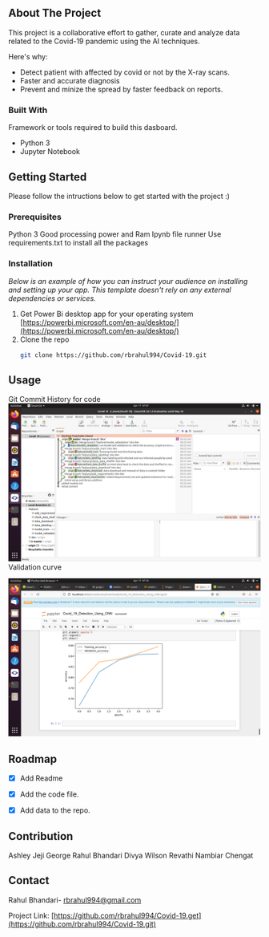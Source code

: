 
<!-- ABOUT THE PROJECT -->
## About The Project

This project is a collaborative effort to gather, curate and analyze data related to the Covid-19 pandemic using the AI techniques.

Here's why:
* Detect patient with affected by covid or not by the X-ray scans.
* Faster and accurate diagnosis
* Prevent and minize the spread by faster feedback on reports.


### Built With

Framework or tools required to build this dasboard.

* Python 3
* Jupyter Notebook

<!-- GETTING STARTED -->
## Getting Started

Please follow the intructions below to get started with the project :)

### Prerequisites

Python 3
Good processing power and Ram
Ipynb file runner
Use requirements.txt to install all the packages


### Installation

_Below is an example of how you can instruct your audience on installing and setting up your app. This template doesn't rely on any external dependencies or services._

1. Get Power Bi desktop app for your operating system [https://powerbi.microsoft.com/en-au/desktop/](https://powerbi.microsoft.com/en-au/desktop/)
2. Clone the repo
   ```sh
   git clone https://github.com/rbrahul994/Covid-19.git
   ```

<!-- USAGE EXAMPLES -->
## Usage
Git Commit History for code
![Git History](https://github.com/rbrahul994/Covid-19/blob/master/screenshots/git_history.png?raw=true)
<br>
Validation curve

![Validation Curve](https://github.com/rbrahul994/Covid-19/blob/master/screenshots/validation.png?raw=true)
<!-- ROADMAP -->
## Roadmap

- [x] Add Readme
- [x] Add the code file.
- [x] Add data to the repo.



<!-- CONTRIBUTING -->
<!-- ## Contributing -->
## Contribution
Ashley Jeji George
Rahul Bhandari
Divya Wilson
Revathi Nambiar Chengat


<!-- LICENSE -->
<!-- ## License -->





<!-- CONTACT -->
## Contact

Rahul Bhandari- rbrahul994@gmail.com

Project Link: [https://github.com/rbrahul994/Covid-19.get](https://github.com/rbrahul994/Covid-19.git)



<!-- ACKNOWLEDGMENTS -->
<!-- ## Acknowledgments -->








